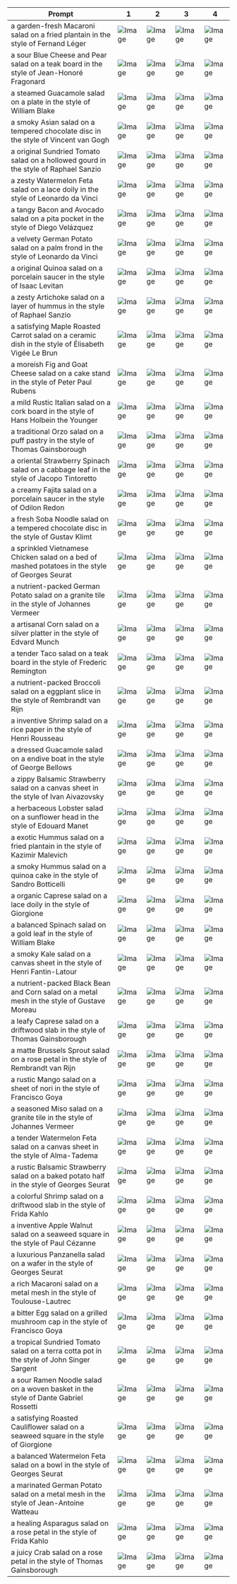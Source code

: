 | Prompt | 1 | 2 | 3 | 4 |
|-|-|-|-|-|
| a garden-fresh Macaroni salad on a fried plantain in the style of Fernand Léger | ![Image](https://salad-benchmark-public-assets.s3.us-east-2.amazonaws.com/sdxl/3d8fedf5-30ef-433a-8ffd-c79b68585063-0.jpg) | ![Image](https://salad-benchmark-public-assets.s3.us-east-2.amazonaws.com/sdxl/3d8fedf5-30ef-433a-8ffd-c79b68585063-1.jpg) | ![Image](https://salad-benchmark-public-assets.s3.us-east-2.amazonaws.com/sdxl/3d8fedf5-30ef-433a-8ffd-c79b68585063-2.jpg) | ![Image](https://salad-benchmark-public-assets.s3.us-east-2.amazonaws.com/sdxl/3d8fedf5-30ef-433a-8ffd-c79b68585063-3.jpg) |
| a sour Blue Cheese and Pear salad on a teak board in the style of Jean-Honoré Fragonard | ![Image](https://salad-benchmark-public-assets.s3.us-east-2.amazonaws.com/sdxl/0af57376-1580-456a-a02d-eaf8e31491cd-0.jpg) | ![Image](https://salad-benchmark-public-assets.s3.us-east-2.amazonaws.com/sdxl/0af57376-1580-456a-a02d-eaf8e31491cd-1.jpg) | ![Image](https://salad-benchmark-public-assets.s3.us-east-2.amazonaws.com/sdxl/0af57376-1580-456a-a02d-eaf8e31491cd-2.jpg) | ![Image](https://salad-benchmark-public-assets.s3.us-east-2.amazonaws.com/sdxl/0af57376-1580-456a-a02d-eaf8e31491cd-3.jpg) |
| a steamed Guacamole salad on a plate in the style of William Blake | ![Image](https://salad-benchmark-public-assets.s3.us-east-2.amazonaws.com/sdxl/ce9f721e-a8bc-46fb-a568-fc394ba10705-0.jpg) | ![Image](https://salad-benchmark-public-assets.s3.us-east-2.amazonaws.com/sdxl/ce9f721e-a8bc-46fb-a568-fc394ba10705-1.jpg) | ![Image](https://salad-benchmark-public-assets.s3.us-east-2.amazonaws.com/sdxl/ce9f721e-a8bc-46fb-a568-fc394ba10705-2.jpg) | ![Image](https://salad-benchmark-public-assets.s3.us-east-2.amazonaws.com/sdxl/ce9f721e-a8bc-46fb-a568-fc394ba10705-3.jpg) |
| a smoky Asian salad on a tempered chocolate disc in the style of Vincent van Gogh | ![Image](https://salad-benchmark-public-assets.s3.us-east-2.amazonaws.com/sdxl/450d4985-c8f5-46a9-80ea-f9478ff65d1f-0.jpg) | ![Image](https://salad-benchmark-public-assets.s3.us-east-2.amazonaws.com/sdxl/450d4985-c8f5-46a9-80ea-f9478ff65d1f-1.jpg) | ![Image](https://salad-benchmark-public-assets.s3.us-east-2.amazonaws.com/sdxl/450d4985-c8f5-46a9-80ea-f9478ff65d1f-2.jpg) | ![Image](https://salad-benchmark-public-assets.s3.us-east-2.amazonaws.com/sdxl/450d4985-c8f5-46a9-80ea-f9478ff65d1f-3.jpg) |
| a original Sundried Tomato salad on a hollowed gourd in the style of Raphael Sanzio | ![Image](https://salad-benchmark-public-assets.s3.us-east-2.amazonaws.com/sdxl/f4946833-9600-4554-bc2e-2a64fb7b4ccd-0.jpg) | ![Image](https://salad-benchmark-public-assets.s3.us-east-2.amazonaws.com/sdxl/f4946833-9600-4554-bc2e-2a64fb7b4ccd-1.jpg) | ![Image](https://salad-benchmark-public-assets.s3.us-east-2.amazonaws.com/sdxl/f4946833-9600-4554-bc2e-2a64fb7b4ccd-2.jpg) | ![Image](https://salad-benchmark-public-assets.s3.us-east-2.amazonaws.com/sdxl/f4946833-9600-4554-bc2e-2a64fb7b4ccd-3.jpg) |
| a zesty Watermelon Feta salad on a lace doily in the style of Leonardo da Vinci | ![Image](https://salad-benchmark-public-assets.s3.us-east-2.amazonaws.com/sdxl/e2a710e4-4229-471c-8fd5-2671d69bae83-0.jpg) | ![Image](https://salad-benchmark-public-assets.s3.us-east-2.amazonaws.com/sdxl/e2a710e4-4229-471c-8fd5-2671d69bae83-1.jpg) | ![Image](https://salad-benchmark-public-assets.s3.us-east-2.amazonaws.com/sdxl/e2a710e4-4229-471c-8fd5-2671d69bae83-2.jpg) | ![Image](https://salad-benchmark-public-assets.s3.us-east-2.amazonaws.com/sdxl/e2a710e4-4229-471c-8fd5-2671d69bae83-3.jpg) |
| a tangy Bacon and Avocado salad on a pita pocket in the style of Diego Velázquez | ![Image](https://salad-benchmark-public-assets.s3.us-east-2.amazonaws.com/sdxl/6f1a5886-0f4d-4d04-a29e-b7e7095584b8-0.jpg) | ![Image](https://salad-benchmark-public-assets.s3.us-east-2.amazonaws.com/sdxl/6f1a5886-0f4d-4d04-a29e-b7e7095584b8-1.jpg) | ![Image](https://salad-benchmark-public-assets.s3.us-east-2.amazonaws.com/sdxl/6f1a5886-0f4d-4d04-a29e-b7e7095584b8-2.jpg) | ![Image](https://salad-benchmark-public-assets.s3.us-east-2.amazonaws.com/sdxl/6f1a5886-0f4d-4d04-a29e-b7e7095584b8-3.jpg) |
| a velvety German Potato salad on a palm frond in the style of Leonardo da Vinci | ![Image](https://salad-benchmark-public-assets.s3.us-east-2.amazonaws.com/sdxl/55a869ef-8475-46ea-aa3b-ae0e7dde76b7-0.jpg) | ![Image](https://salad-benchmark-public-assets.s3.us-east-2.amazonaws.com/sdxl/55a869ef-8475-46ea-aa3b-ae0e7dde76b7-1.jpg) | ![Image](https://salad-benchmark-public-assets.s3.us-east-2.amazonaws.com/sdxl/55a869ef-8475-46ea-aa3b-ae0e7dde76b7-2.jpg) | ![Image](https://salad-benchmark-public-assets.s3.us-east-2.amazonaws.com/sdxl/55a869ef-8475-46ea-aa3b-ae0e7dde76b7-3.jpg) |
| a original Quinoa salad on a porcelain saucer in the style of Isaac Levitan | ![Image](https://salad-benchmark-public-assets.s3.us-east-2.amazonaws.com/sdxl/d96ad2c7-ec87-4876-8281-db19424a749c-0.jpg) | ![Image](https://salad-benchmark-public-assets.s3.us-east-2.amazonaws.com/sdxl/d96ad2c7-ec87-4876-8281-db19424a749c-1.jpg) | ![Image](https://salad-benchmark-public-assets.s3.us-east-2.amazonaws.com/sdxl/d96ad2c7-ec87-4876-8281-db19424a749c-2.jpg) | ![Image](https://salad-benchmark-public-assets.s3.us-east-2.amazonaws.com/sdxl/d96ad2c7-ec87-4876-8281-db19424a749c-3.jpg) |
| a zesty Artichoke salad on a layer of hummus in the style of Raphael Sanzio | ![Image](https://salad-benchmark-public-assets.s3.us-east-2.amazonaws.com/sdxl/1082b6a4-aa12-4b09-a4f0-000bc8e572ea-0.jpg) | ![Image](https://salad-benchmark-public-assets.s3.us-east-2.amazonaws.com/sdxl/1082b6a4-aa12-4b09-a4f0-000bc8e572ea-1.jpg) | ![Image](https://salad-benchmark-public-assets.s3.us-east-2.amazonaws.com/sdxl/1082b6a4-aa12-4b09-a4f0-000bc8e572ea-2.jpg) | ![Image](https://salad-benchmark-public-assets.s3.us-east-2.amazonaws.com/sdxl/1082b6a4-aa12-4b09-a4f0-000bc8e572ea-3.jpg) |
| a satisfying Maple Roasted Carrot salad on a ceramic dish in the style of Élisabeth Vigée Le Brun | ![Image](https://salad-benchmark-public-assets.s3.us-east-2.amazonaws.com/sdxl/2b182bab-3afd-4619-817a-6a49447a3aa6-0.jpg) | ![Image](https://salad-benchmark-public-assets.s3.us-east-2.amazonaws.com/sdxl/2b182bab-3afd-4619-817a-6a49447a3aa6-1.jpg) | ![Image](https://salad-benchmark-public-assets.s3.us-east-2.amazonaws.com/sdxl/2b182bab-3afd-4619-817a-6a49447a3aa6-2.jpg) | ![Image](https://salad-benchmark-public-assets.s3.us-east-2.amazonaws.com/sdxl/2b182bab-3afd-4619-817a-6a49447a3aa6-3.jpg) |
| a moreish Fig and Goat Cheese salad on a cake stand in the style of Peter Paul Rubens | ![Image](https://salad-benchmark-public-assets.s3.us-east-2.amazonaws.com/sdxl/ff460627-0ac7-41eb-a32f-6e1ff36e9dbb-0.jpg) | ![Image](https://salad-benchmark-public-assets.s3.us-east-2.amazonaws.com/sdxl/ff460627-0ac7-41eb-a32f-6e1ff36e9dbb-1.jpg) | ![Image](https://salad-benchmark-public-assets.s3.us-east-2.amazonaws.com/sdxl/ff460627-0ac7-41eb-a32f-6e1ff36e9dbb-2.jpg) | ![Image](https://salad-benchmark-public-assets.s3.us-east-2.amazonaws.com/sdxl/ff460627-0ac7-41eb-a32f-6e1ff36e9dbb-3.jpg) |
| a mild Rustic Italian salad on a cork board in the style of Hans Holbein the Younger | ![Image](https://salad-benchmark-public-assets.s3.us-east-2.amazonaws.com/sdxl/d0c4fb6e-51f1-41f4-8e4d-1e1835c7f561-0.jpg) | ![Image](https://salad-benchmark-public-assets.s3.us-east-2.amazonaws.com/sdxl/d0c4fb6e-51f1-41f4-8e4d-1e1835c7f561-1.jpg) | ![Image](https://salad-benchmark-public-assets.s3.us-east-2.amazonaws.com/sdxl/d0c4fb6e-51f1-41f4-8e4d-1e1835c7f561-2.jpg) | ![Image](https://salad-benchmark-public-assets.s3.us-east-2.amazonaws.com/sdxl/d0c4fb6e-51f1-41f4-8e4d-1e1835c7f561-3.jpg) |
| a traditional Orzo salad on a puff pastry in the style of Thomas Gainsborough | ![Image](https://salad-benchmark-public-assets.s3.us-east-2.amazonaws.com/sdxl/32b53e8b-d138-46de-be6d-a86c4c5f4255-0.jpg) | ![Image](https://salad-benchmark-public-assets.s3.us-east-2.amazonaws.com/sdxl/32b53e8b-d138-46de-be6d-a86c4c5f4255-1.jpg) | ![Image](https://salad-benchmark-public-assets.s3.us-east-2.amazonaws.com/sdxl/32b53e8b-d138-46de-be6d-a86c4c5f4255-2.jpg) | ![Image](https://salad-benchmark-public-assets.s3.us-east-2.amazonaws.com/sdxl/32b53e8b-d138-46de-be6d-a86c4c5f4255-3.jpg) |
| a oriental Strawberry Spinach salad on a cabbage leaf in the style of Jacopo Tintoretto | ![Image](https://salad-benchmark-public-assets.s3.us-east-2.amazonaws.com/sdxl/23f84716-8d5f-47bd-add2-f174950c2b73-0.jpg) | ![Image](https://salad-benchmark-public-assets.s3.us-east-2.amazonaws.com/sdxl/23f84716-8d5f-47bd-add2-f174950c2b73-1.jpg) | ![Image](https://salad-benchmark-public-assets.s3.us-east-2.amazonaws.com/sdxl/23f84716-8d5f-47bd-add2-f174950c2b73-2.jpg) | ![Image](https://salad-benchmark-public-assets.s3.us-east-2.amazonaws.com/sdxl/23f84716-8d5f-47bd-add2-f174950c2b73-3.jpg) |
| a creamy Fajita salad on a porcelain saucer in the style of Odilon Redon | ![Image](https://salad-benchmark-public-assets.s3.us-east-2.amazonaws.com/sdxl/a64fcaa4-4520-48f1-b31e-c87c0722eb9e-0.jpg) | ![Image](https://salad-benchmark-public-assets.s3.us-east-2.amazonaws.com/sdxl/a64fcaa4-4520-48f1-b31e-c87c0722eb9e-1.jpg) | ![Image](https://salad-benchmark-public-assets.s3.us-east-2.amazonaws.com/sdxl/a64fcaa4-4520-48f1-b31e-c87c0722eb9e-2.jpg) | ![Image](https://salad-benchmark-public-assets.s3.us-east-2.amazonaws.com/sdxl/a64fcaa4-4520-48f1-b31e-c87c0722eb9e-3.jpg) |
| a fresh Soba Noodle salad on a tempered chocolate disc in the style of Gustav Klimt | ![Image](https://salad-benchmark-public-assets.s3.us-east-2.amazonaws.com/sdxl/2f3dcb1d-a2f0-42c2-90a4-8ea15308bd47-0.jpg) | ![Image](https://salad-benchmark-public-assets.s3.us-east-2.amazonaws.com/sdxl/2f3dcb1d-a2f0-42c2-90a4-8ea15308bd47-1.jpg) | ![Image](https://salad-benchmark-public-assets.s3.us-east-2.amazonaws.com/sdxl/2f3dcb1d-a2f0-42c2-90a4-8ea15308bd47-2.jpg) | ![Image](https://salad-benchmark-public-assets.s3.us-east-2.amazonaws.com/sdxl/2f3dcb1d-a2f0-42c2-90a4-8ea15308bd47-3.jpg) |
| a sprinkled Vietnamese Chicken salad on a bed of mashed potatoes in the style of Georges Seurat | ![Image](https://salad-benchmark-public-assets.s3.us-east-2.amazonaws.com/sdxl/5c64c00d-f5c3-4b83-85fc-6cd4a1111bae-0.jpg) | ![Image](https://salad-benchmark-public-assets.s3.us-east-2.amazonaws.com/sdxl/5c64c00d-f5c3-4b83-85fc-6cd4a1111bae-1.jpg) | ![Image](https://salad-benchmark-public-assets.s3.us-east-2.amazonaws.com/sdxl/5c64c00d-f5c3-4b83-85fc-6cd4a1111bae-2.jpg) | ![Image](https://salad-benchmark-public-assets.s3.us-east-2.amazonaws.com/sdxl/5c64c00d-f5c3-4b83-85fc-6cd4a1111bae-3.jpg) |
| a nutrient-packed German Potato salad on a granite tile in the style of Johannes Vermeer | ![Image](https://salad-benchmark-public-assets.s3.us-east-2.amazonaws.com/sdxl/2b683b1d-4a9b-40a8-84b5-66f7b677f566-0.jpg) | ![Image](https://salad-benchmark-public-assets.s3.us-east-2.amazonaws.com/sdxl/2b683b1d-4a9b-40a8-84b5-66f7b677f566-1.jpg) | ![Image](https://salad-benchmark-public-assets.s3.us-east-2.amazonaws.com/sdxl/2b683b1d-4a9b-40a8-84b5-66f7b677f566-2.jpg) | ![Image](https://salad-benchmark-public-assets.s3.us-east-2.amazonaws.com/sdxl/2b683b1d-4a9b-40a8-84b5-66f7b677f566-3.jpg) |
| a artisanal Corn salad on a silver platter in the style of Edvard Munch | ![Image](https://salad-benchmark-public-assets.s3.us-east-2.amazonaws.com/sdxl/6463fafd-11e2-4c63-8c75-680be16926c7-0.jpg) | ![Image](https://salad-benchmark-public-assets.s3.us-east-2.amazonaws.com/sdxl/6463fafd-11e2-4c63-8c75-680be16926c7-1.jpg) | ![Image](https://salad-benchmark-public-assets.s3.us-east-2.amazonaws.com/sdxl/6463fafd-11e2-4c63-8c75-680be16926c7-2.jpg) | ![Image](https://salad-benchmark-public-assets.s3.us-east-2.amazonaws.com/sdxl/6463fafd-11e2-4c63-8c75-680be16926c7-3.jpg) |
| a tender Taco salad on a teak board in the style of Frederic Remington | ![Image](https://salad-benchmark-public-assets.s3.us-east-2.amazonaws.com/sdxl/a9196fad-9835-45c3-b882-2b1ffaaf7808-0.jpg) | ![Image](https://salad-benchmark-public-assets.s3.us-east-2.amazonaws.com/sdxl/a9196fad-9835-45c3-b882-2b1ffaaf7808-1.jpg) | ![Image](https://salad-benchmark-public-assets.s3.us-east-2.amazonaws.com/sdxl/a9196fad-9835-45c3-b882-2b1ffaaf7808-2.jpg) | ![Image](https://salad-benchmark-public-assets.s3.us-east-2.amazonaws.com/sdxl/a9196fad-9835-45c3-b882-2b1ffaaf7808-3.jpg) |
| a nutrient-packed Broccoli salad on a eggplant slice in the style of Rembrandt van Rijn | ![Image](https://salad-benchmark-public-assets.s3.us-east-2.amazonaws.com/sdxl/871a3ed4-3cdd-4835-a6ca-9290af0cfab5-0.jpg) | ![Image](https://salad-benchmark-public-assets.s3.us-east-2.amazonaws.com/sdxl/871a3ed4-3cdd-4835-a6ca-9290af0cfab5-1.jpg) | ![Image](https://salad-benchmark-public-assets.s3.us-east-2.amazonaws.com/sdxl/871a3ed4-3cdd-4835-a6ca-9290af0cfab5-2.jpg) | ![Image](https://salad-benchmark-public-assets.s3.us-east-2.amazonaws.com/sdxl/871a3ed4-3cdd-4835-a6ca-9290af0cfab5-3.jpg) |
| a inventive Shrimp salad on a rice paper in the style of Henri Rousseau | ![Image](https://salad-benchmark-public-assets.s3.us-east-2.amazonaws.com/sdxl/9decb1ba-2dce-4c31-978a-209dd4721594-0.jpg) | ![Image](https://salad-benchmark-public-assets.s3.us-east-2.amazonaws.com/sdxl/9decb1ba-2dce-4c31-978a-209dd4721594-1.jpg) | ![Image](https://salad-benchmark-public-assets.s3.us-east-2.amazonaws.com/sdxl/9decb1ba-2dce-4c31-978a-209dd4721594-2.jpg) | ![Image](https://salad-benchmark-public-assets.s3.us-east-2.amazonaws.com/sdxl/9decb1ba-2dce-4c31-978a-209dd4721594-3.jpg) |
| a dressed Guacamole salad on a endive boat in the style of George Bellows | ![Image](https://salad-benchmark-public-assets.s3.us-east-2.amazonaws.com/sdxl/bf745ca1-4a18-4f4f-ac63-5ecc9681fa11-0.jpg) | ![Image](https://salad-benchmark-public-assets.s3.us-east-2.amazonaws.com/sdxl/bf745ca1-4a18-4f4f-ac63-5ecc9681fa11-1.jpg) | ![Image](https://salad-benchmark-public-assets.s3.us-east-2.amazonaws.com/sdxl/bf745ca1-4a18-4f4f-ac63-5ecc9681fa11-2.jpg) | ![Image](https://salad-benchmark-public-assets.s3.us-east-2.amazonaws.com/sdxl/bf745ca1-4a18-4f4f-ac63-5ecc9681fa11-3.jpg) |
| a zippy Balsamic Strawberry salad on a canvas sheet in the style of Ivan Aivazovsky | ![Image](https://salad-benchmark-public-assets.s3.us-east-2.amazonaws.com/sdxl/0e8bb16b-25cc-4e69-9597-d108f71d1cbf-0.jpg) | ![Image](https://salad-benchmark-public-assets.s3.us-east-2.amazonaws.com/sdxl/0e8bb16b-25cc-4e69-9597-d108f71d1cbf-1.jpg) | ![Image](https://salad-benchmark-public-assets.s3.us-east-2.amazonaws.com/sdxl/0e8bb16b-25cc-4e69-9597-d108f71d1cbf-2.jpg) | ![Image](https://salad-benchmark-public-assets.s3.us-east-2.amazonaws.com/sdxl/0e8bb16b-25cc-4e69-9597-d108f71d1cbf-3.jpg) |
| a herbaceous Lobster salad on a sunflower head in the style of Edouard Manet | ![Image](https://salad-benchmark-public-assets.s3.us-east-2.amazonaws.com/sdxl/59af7a55-10b5-4c86-a6b8-f65e44447f31-0.jpg) | ![Image](https://salad-benchmark-public-assets.s3.us-east-2.amazonaws.com/sdxl/59af7a55-10b5-4c86-a6b8-f65e44447f31-1.jpg) | ![Image](https://salad-benchmark-public-assets.s3.us-east-2.amazonaws.com/sdxl/59af7a55-10b5-4c86-a6b8-f65e44447f31-2.jpg) | ![Image](https://salad-benchmark-public-assets.s3.us-east-2.amazonaws.com/sdxl/59af7a55-10b5-4c86-a6b8-f65e44447f31-3.jpg) |
| a exotic Hummus salad on a fried plantain in the style of Kazimir Malevich | ![Image](https://salad-benchmark-public-assets.s3.us-east-2.amazonaws.com/sdxl/d84a2501-042a-42b4-8446-657c30f27850-0.jpg) | ![Image](https://salad-benchmark-public-assets.s3.us-east-2.amazonaws.com/sdxl/d84a2501-042a-42b4-8446-657c30f27850-1.jpg) | ![Image](https://salad-benchmark-public-assets.s3.us-east-2.amazonaws.com/sdxl/d84a2501-042a-42b4-8446-657c30f27850-2.jpg) | ![Image](https://salad-benchmark-public-assets.s3.us-east-2.amazonaws.com/sdxl/d84a2501-042a-42b4-8446-657c30f27850-3.jpg) |
| a smoky Hummus salad on a quinoa cake in the style of Sandro Botticelli | ![Image](https://salad-benchmark-public-assets.s3.us-east-2.amazonaws.com/sdxl/97bbf2ab-128b-4802-9ba5-021dee4e5114-0.jpg) | ![Image](https://salad-benchmark-public-assets.s3.us-east-2.amazonaws.com/sdxl/97bbf2ab-128b-4802-9ba5-021dee4e5114-1.jpg) | ![Image](https://salad-benchmark-public-assets.s3.us-east-2.amazonaws.com/sdxl/97bbf2ab-128b-4802-9ba5-021dee4e5114-2.jpg) | ![Image](https://salad-benchmark-public-assets.s3.us-east-2.amazonaws.com/sdxl/97bbf2ab-128b-4802-9ba5-021dee4e5114-3.jpg) |
| a organic Caprese salad on a lace doily in the style of Giorgione | ![Image](https://salad-benchmark-public-assets.s3.us-east-2.amazonaws.com/sdxl/f856afd7-6564-45b5-ac41-60fcc1c4c5e8-0.jpg) | ![Image](https://salad-benchmark-public-assets.s3.us-east-2.amazonaws.com/sdxl/f856afd7-6564-45b5-ac41-60fcc1c4c5e8-1.jpg) | ![Image](https://salad-benchmark-public-assets.s3.us-east-2.amazonaws.com/sdxl/f856afd7-6564-45b5-ac41-60fcc1c4c5e8-2.jpg) | ![Image](https://salad-benchmark-public-assets.s3.us-east-2.amazonaws.com/sdxl/f856afd7-6564-45b5-ac41-60fcc1c4c5e8-3.jpg) |
| a balanced Spinach salad on a gold leaf in the style of William Blake | ![Image](https://salad-benchmark-public-assets.s3.us-east-2.amazonaws.com/sdxl/a412d9d7-eef3-40a6-bcbe-f7088889246d-0.jpg) | ![Image](https://salad-benchmark-public-assets.s3.us-east-2.amazonaws.com/sdxl/a412d9d7-eef3-40a6-bcbe-f7088889246d-1.jpg) | ![Image](https://salad-benchmark-public-assets.s3.us-east-2.amazonaws.com/sdxl/a412d9d7-eef3-40a6-bcbe-f7088889246d-2.jpg) | ![Image](https://salad-benchmark-public-assets.s3.us-east-2.amazonaws.com/sdxl/a412d9d7-eef3-40a6-bcbe-f7088889246d-3.jpg) |
| a smoky Kale salad on a canvas sheet in the style of Henri Fantin-Latour | ![Image](https://salad-benchmark-public-assets.s3.us-east-2.amazonaws.com/sdxl/5c582317-f6b4-495c-8291-b7c17791d5d3-0.jpg) | ![Image](https://salad-benchmark-public-assets.s3.us-east-2.amazonaws.com/sdxl/5c582317-f6b4-495c-8291-b7c17791d5d3-1.jpg) | ![Image](https://salad-benchmark-public-assets.s3.us-east-2.amazonaws.com/sdxl/5c582317-f6b4-495c-8291-b7c17791d5d3-2.jpg) | ![Image](https://salad-benchmark-public-assets.s3.us-east-2.amazonaws.com/sdxl/5c582317-f6b4-495c-8291-b7c17791d5d3-3.jpg) |
| a nutrient-packed Black Bean and Corn salad on a metal mesh in the style of Gustave Moreau | ![Image](https://salad-benchmark-public-assets.s3.us-east-2.amazonaws.com/sdxl/3476edbd-7981-464f-b6a2-dbf1f7dcbf81-0.jpg) | ![Image](https://salad-benchmark-public-assets.s3.us-east-2.amazonaws.com/sdxl/3476edbd-7981-464f-b6a2-dbf1f7dcbf81-1.jpg) | ![Image](https://salad-benchmark-public-assets.s3.us-east-2.amazonaws.com/sdxl/3476edbd-7981-464f-b6a2-dbf1f7dcbf81-2.jpg) | ![Image](https://salad-benchmark-public-assets.s3.us-east-2.amazonaws.com/sdxl/3476edbd-7981-464f-b6a2-dbf1f7dcbf81-3.jpg) |
| a leafy Caprese salad on a driftwood slab in the style of Thomas Gainsborough | ![Image](https://salad-benchmark-public-assets.s3.us-east-2.amazonaws.com/sdxl/24982ff7-024e-4e32-a476-378405d09baf-0.jpg) | ![Image](https://salad-benchmark-public-assets.s3.us-east-2.amazonaws.com/sdxl/24982ff7-024e-4e32-a476-378405d09baf-1.jpg) | ![Image](https://salad-benchmark-public-assets.s3.us-east-2.amazonaws.com/sdxl/24982ff7-024e-4e32-a476-378405d09baf-2.jpg) | ![Image](https://salad-benchmark-public-assets.s3.us-east-2.amazonaws.com/sdxl/24982ff7-024e-4e32-a476-378405d09baf-3.jpg) |
| a matte Brussels Sprout salad on a rose petal in the style of Rembrandt van Rijn | ![Image](https://salad-benchmark-public-assets.s3.us-east-2.amazonaws.com/sdxl/7bd71532-aa41-4561-9f63-dcc85956ae6a-0.jpg) | ![Image](https://salad-benchmark-public-assets.s3.us-east-2.amazonaws.com/sdxl/7bd71532-aa41-4561-9f63-dcc85956ae6a-1.jpg) | ![Image](https://salad-benchmark-public-assets.s3.us-east-2.amazonaws.com/sdxl/7bd71532-aa41-4561-9f63-dcc85956ae6a-2.jpg) | ![Image](https://salad-benchmark-public-assets.s3.us-east-2.amazonaws.com/sdxl/7bd71532-aa41-4561-9f63-dcc85956ae6a-3.jpg) |
| a rustic Mango salad on a sheet of nori in the style of Francisco Goya | ![Image](https://salad-benchmark-public-assets.s3.us-east-2.amazonaws.com/sdxl/0d868a29-0805-4bf8-9ed1-70a44d3c2bfa-0.jpg) | ![Image](https://salad-benchmark-public-assets.s3.us-east-2.amazonaws.com/sdxl/0d868a29-0805-4bf8-9ed1-70a44d3c2bfa-1.jpg) | ![Image](https://salad-benchmark-public-assets.s3.us-east-2.amazonaws.com/sdxl/0d868a29-0805-4bf8-9ed1-70a44d3c2bfa-2.jpg) | ![Image](https://salad-benchmark-public-assets.s3.us-east-2.amazonaws.com/sdxl/0d868a29-0805-4bf8-9ed1-70a44d3c2bfa-3.jpg) |
| a seasoned Miso salad on a granite tile in the style of Johannes Vermeer | ![Image](https://salad-benchmark-public-assets.s3.us-east-2.amazonaws.com/sdxl/7a46b75d-baab-4312-b54b-7b043e30b783-0.jpg) | ![Image](https://salad-benchmark-public-assets.s3.us-east-2.amazonaws.com/sdxl/7a46b75d-baab-4312-b54b-7b043e30b783-1.jpg) | ![Image](https://salad-benchmark-public-assets.s3.us-east-2.amazonaws.com/sdxl/7a46b75d-baab-4312-b54b-7b043e30b783-2.jpg) | ![Image](https://salad-benchmark-public-assets.s3.us-east-2.amazonaws.com/sdxl/7a46b75d-baab-4312-b54b-7b043e30b783-3.jpg) |
| a tender Watermelon Feta salad on a canvas sheet in the style of Alma-Tadema | ![Image](https://salad-benchmark-public-assets.s3.us-east-2.amazonaws.com/sdxl/303f9759-58cc-45aa-9244-30a11df1b595-0.jpg) | ![Image](https://salad-benchmark-public-assets.s3.us-east-2.amazonaws.com/sdxl/303f9759-58cc-45aa-9244-30a11df1b595-1.jpg) | ![Image](https://salad-benchmark-public-assets.s3.us-east-2.amazonaws.com/sdxl/303f9759-58cc-45aa-9244-30a11df1b595-2.jpg) | ![Image](https://salad-benchmark-public-assets.s3.us-east-2.amazonaws.com/sdxl/303f9759-58cc-45aa-9244-30a11df1b595-3.jpg) |
| a rustic Balsamic Strawberry salad on a baked potato half in the style of Georges Seurat | ![Image](https://salad-benchmark-public-assets.s3.us-east-2.amazonaws.com/sdxl/eed85c59-1458-4baf-ab27-54b9f0eaaaf2-0.jpg) | ![Image](https://salad-benchmark-public-assets.s3.us-east-2.amazonaws.com/sdxl/eed85c59-1458-4baf-ab27-54b9f0eaaaf2-1.jpg) | ![Image](https://salad-benchmark-public-assets.s3.us-east-2.amazonaws.com/sdxl/eed85c59-1458-4baf-ab27-54b9f0eaaaf2-2.jpg) | ![Image](https://salad-benchmark-public-assets.s3.us-east-2.amazonaws.com/sdxl/eed85c59-1458-4baf-ab27-54b9f0eaaaf2-3.jpg) |
| a colorful Shrimp salad on a driftwood slab in the style of Frida Kahlo | ![Image](https://salad-benchmark-public-assets.s3.us-east-2.amazonaws.com/sdxl/f4d6923e-51c3-4752-b308-d40f00d9b38e-0.jpg) | ![Image](https://salad-benchmark-public-assets.s3.us-east-2.amazonaws.com/sdxl/f4d6923e-51c3-4752-b308-d40f00d9b38e-1.jpg) | ![Image](https://salad-benchmark-public-assets.s3.us-east-2.amazonaws.com/sdxl/f4d6923e-51c3-4752-b308-d40f00d9b38e-2.jpg) | ![Image](https://salad-benchmark-public-assets.s3.us-east-2.amazonaws.com/sdxl/f4d6923e-51c3-4752-b308-d40f00d9b38e-3.jpg) |
| a inventive Apple Walnut salad on a seaweed square in the style of Paul Cézanne | ![Image](https://salad-benchmark-public-assets.s3.us-east-2.amazonaws.com/sdxl/69b8b401-5c3f-4831-b67a-b312c71ec1dc-0.jpg) | ![Image](https://salad-benchmark-public-assets.s3.us-east-2.amazonaws.com/sdxl/69b8b401-5c3f-4831-b67a-b312c71ec1dc-1.jpg) | ![Image](https://salad-benchmark-public-assets.s3.us-east-2.amazonaws.com/sdxl/69b8b401-5c3f-4831-b67a-b312c71ec1dc-2.jpg) | ![Image](https://salad-benchmark-public-assets.s3.us-east-2.amazonaws.com/sdxl/69b8b401-5c3f-4831-b67a-b312c71ec1dc-3.jpg) |
| a luxurious Panzanella salad on a wafer in the style of Georges Seurat | ![Image](https://salad-benchmark-public-assets.s3.us-east-2.amazonaws.com/sdxl/bdc756b9-6cd4-4c5b-a358-9c1585aeface-0.jpg) | ![Image](https://salad-benchmark-public-assets.s3.us-east-2.amazonaws.com/sdxl/bdc756b9-6cd4-4c5b-a358-9c1585aeface-1.jpg) | ![Image](https://salad-benchmark-public-assets.s3.us-east-2.amazonaws.com/sdxl/bdc756b9-6cd4-4c5b-a358-9c1585aeface-2.jpg) | ![Image](https://salad-benchmark-public-assets.s3.us-east-2.amazonaws.com/sdxl/bdc756b9-6cd4-4c5b-a358-9c1585aeface-3.jpg) |
| a rich Macaroni salad on a metal mesh in the style of Toulouse-Lautrec | ![Image](https://salad-benchmark-public-assets.s3.us-east-2.amazonaws.com/sdxl/fc73f127-0cc8-4570-a8f8-a8f9a42fbb74-0.jpg) | ![Image](https://salad-benchmark-public-assets.s3.us-east-2.amazonaws.com/sdxl/fc73f127-0cc8-4570-a8f8-a8f9a42fbb74-1.jpg) | ![Image](https://salad-benchmark-public-assets.s3.us-east-2.amazonaws.com/sdxl/fc73f127-0cc8-4570-a8f8-a8f9a42fbb74-2.jpg) | ![Image](https://salad-benchmark-public-assets.s3.us-east-2.amazonaws.com/sdxl/fc73f127-0cc8-4570-a8f8-a8f9a42fbb74-3.jpg) |
| a bitter Egg salad on a grilled mushroom cap in the style of Francisco Goya | ![Image](https://salad-benchmark-public-assets.s3.us-east-2.amazonaws.com/sdxl/fb6885da-794a-4f3e-a127-c4b55ea816a9-0.jpg) | ![Image](https://salad-benchmark-public-assets.s3.us-east-2.amazonaws.com/sdxl/fb6885da-794a-4f3e-a127-c4b55ea816a9-1.jpg) | ![Image](https://salad-benchmark-public-assets.s3.us-east-2.amazonaws.com/sdxl/fb6885da-794a-4f3e-a127-c4b55ea816a9-2.jpg) | ![Image](https://salad-benchmark-public-assets.s3.us-east-2.amazonaws.com/sdxl/fb6885da-794a-4f3e-a127-c4b55ea816a9-3.jpg) |
| a tropical Sundried Tomato salad on a terra cotta pot in the style of John Singer Sargent | ![Image](https://salad-benchmark-public-assets.s3.us-east-2.amazonaws.com/sdxl/39d9b908-f801-4b06-8480-6a13b67c7efe-0.jpg) | ![Image](https://salad-benchmark-public-assets.s3.us-east-2.amazonaws.com/sdxl/39d9b908-f801-4b06-8480-6a13b67c7efe-1.jpg) | ![Image](https://salad-benchmark-public-assets.s3.us-east-2.amazonaws.com/sdxl/39d9b908-f801-4b06-8480-6a13b67c7efe-2.jpg) | ![Image](https://salad-benchmark-public-assets.s3.us-east-2.amazonaws.com/sdxl/39d9b908-f801-4b06-8480-6a13b67c7efe-3.jpg) |
| a sour Ramen Noodle salad on a woven basket in the style of Dante Gabriel Rossetti | ![Image](https://salad-benchmark-public-assets.s3.us-east-2.amazonaws.com/sdxl/fed72382-9ce4-44ae-9c1a-b07b9a243560-0.jpg) | ![Image](https://salad-benchmark-public-assets.s3.us-east-2.amazonaws.com/sdxl/fed72382-9ce4-44ae-9c1a-b07b9a243560-1.jpg) | ![Image](https://salad-benchmark-public-assets.s3.us-east-2.amazonaws.com/sdxl/fed72382-9ce4-44ae-9c1a-b07b9a243560-2.jpg) | ![Image](https://salad-benchmark-public-assets.s3.us-east-2.amazonaws.com/sdxl/fed72382-9ce4-44ae-9c1a-b07b9a243560-3.jpg) |
| a satisfying Roasted Cauliflower salad on a seaweed square in the style of Giorgione | ![Image](https://salad-benchmark-public-assets.s3.us-east-2.amazonaws.com/sdxl/66c3ff18-97c8-477d-88fa-5883e88ade80-0.jpg) | ![Image](https://salad-benchmark-public-assets.s3.us-east-2.amazonaws.com/sdxl/66c3ff18-97c8-477d-88fa-5883e88ade80-1.jpg) | ![Image](https://salad-benchmark-public-assets.s3.us-east-2.amazonaws.com/sdxl/66c3ff18-97c8-477d-88fa-5883e88ade80-2.jpg) | ![Image](https://salad-benchmark-public-assets.s3.us-east-2.amazonaws.com/sdxl/66c3ff18-97c8-477d-88fa-5883e88ade80-3.jpg) |
| a balanced Watermelon Feta salad on a bowl in the style of Georges Seurat | ![Image](https://salad-benchmark-public-assets.s3.us-east-2.amazonaws.com/sdxl/6cf8a813-8dbf-4ee7-a6de-9d614c9766e2-0.jpg) | ![Image](https://salad-benchmark-public-assets.s3.us-east-2.amazonaws.com/sdxl/6cf8a813-8dbf-4ee7-a6de-9d614c9766e2-1.jpg) | ![Image](https://salad-benchmark-public-assets.s3.us-east-2.amazonaws.com/sdxl/6cf8a813-8dbf-4ee7-a6de-9d614c9766e2-2.jpg) | ![Image](https://salad-benchmark-public-assets.s3.us-east-2.amazonaws.com/sdxl/6cf8a813-8dbf-4ee7-a6de-9d614c9766e2-3.jpg) |
| a marinated German Potato salad on a metal mesh in the style of Jean-Antoine Watteau | ![Image](https://salad-benchmark-public-assets.s3.us-east-2.amazonaws.com/sdxl/a5299137-ada7-4f3f-9011-fe6fdf9cfda7-0.jpg) | ![Image](https://salad-benchmark-public-assets.s3.us-east-2.amazonaws.com/sdxl/a5299137-ada7-4f3f-9011-fe6fdf9cfda7-1.jpg) | ![Image](https://salad-benchmark-public-assets.s3.us-east-2.amazonaws.com/sdxl/a5299137-ada7-4f3f-9011-fe6fdf9cfda7-2.jpg) | ![Image](https://salad-benchmark-public-assets.s3.us-east-2.amazonaws.com/sdxl/a5299137-ada7-4f3f-9011-fe6fdf9cfda7-3.jpg) |
| a healing Asparagus salad on a rose petal in the style of Frida Kahlo | ![Image](https://salad-benchmark-public-assets.s3.us-east-2.amazonaws.com/sdxl/752b4183-86d4-43a7-a9bb-318f30b1e9c9-0.jpg) | ![Image](https://salad-benchmark-public-assets.s3.us-east-2.amazonaws.com/sdxl/752b4183-86d4-43a7-a9bb-318f30b1e9c9-1.jpg) | ![Image](https://salad-benchmark-public-assets.s3.us-east-2.amazonaws.com/sdxl/752b4183-86d4-43a7-a9bb-318f30b1e9c9-2.jpg) | ![Image](https://salad-benchmark-public-assets.s3.us-east-2.amazonaws.com/sdxl/752b4183-86d4-43a7-a9bb-318f30b1e9c9-3.jpg) |
| a juicy Crab salad on a rose petal in the style of Thomas Gainsborough | ![Image](https://salad-benchmark-public-assets.s3.us-east-2.amazonaws.com/sdxl/f069b863-16bf-4470-87bf-56aa8bef2e81-0.jpg) | ![Image](https://salad-benchmark-public-assets.s3.us-east-2.amazonaws.com/sdxl/f069b863-16bf-4470-87bf-56aa8bef2e81-1.jpg) | ![Image](https://salad-benchmark-public-assets.s3.us-east-2.amazonaws.com/sdxl/f069b863-16bf-4470-87bf-56aa8bef2e81-2.jpg) | ![Image](https://salad-benchmark-public-assets.s3.us-east-2.amazonaws.com/sdxl/f069b863-16bf-4470-87bf-56aa8bef2e81-3.jpg) |
